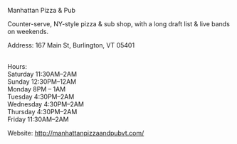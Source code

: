 Manhattan Pizza & Pub

Counter-serve, NY-style pizza & sub shop, with a long draft list & live bands on weekends.

Address: 167 Main St, Burlington, VT 05401

<br>Hours: 
<br>Saturday	11:30AM–2AM
<br>Sunday	    12:30PM–12AM
<br>Monday  	 8PM – 1AM
<br>Tuesday	    4:30PM–2AM
<br>Wednesday	4:30PM–2AM
<br>Thursday	4:30PM–2AM
<br>Friday	    11:30AM–2AM

Website: http://manhattanpizzaandpubvt.com/